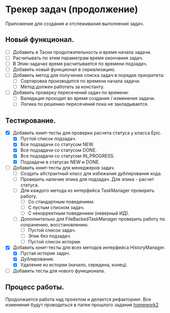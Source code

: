 # Трекер задач (продолжение)

Приложение для создания и отслеживания выполнения задач.

## Новый функционал.

- [ ] Добавить в Таски продолжительность и время начала задачи.
- [ ] Расчитывать по этим параметрам время окончания задач.
- [ ] В Эпик-задачах время расчитывается по времени подзадач.
- [ ] Добавить новый функционал в сериализацию.
- [ ] Добавить метод для получения списка задач в порядке приоритета:
    - [ ] Сортировка производится по времени начала задачи.
    - [ ] Метод должен работать за константу.
- [ ] Добавить проверку пересечений задач по времени:
    - [ ] Валидация проходит во время создания / изменения задачи.
    - [ ] Логика по решению пересечений пока не закладывается.

## Тестирование.

- [x] Добавить юнит-тесты для проверки расчета статуса у класса Epic.
    - [x] Пустой список подзадач.
    - [x] Все подзадачи со статусом NEW.
    - [x] Все подзадачи со статусом DONE.
    - [x] Все подзадачи со статусом IN_PROGRESS.
    - [x] Подзадачи в статусах NEW и DONE.
- [ ] Добавить юнит-тесты для менеджеров задач.
    - [ ] Создать абстрактный класс для избежания дублирования кода.
    - [ ] Проверить наличие эпика для подзадач. Для эпика - расчет статуса.
    - [ ] Для каждого метода из интерфейса TaskManager проверить работу.
        - [ ] Со стандартным поведением.
        - [ ] С пустым списком задач.
        - [ ] С некорректным поведением (неверный ИД).
    - [ ] Дополнительно для FileBackedTaskManager проверить работу по сохранению, восстановлению.
        - [ ] Пустой список задач.
        - [ ] Эпик без подзадач.
        - [ ] Пустой список истории.
- [x] Добавить юнит-тесты для всех методов интерфейса HistoryManager.
    - [x] Пустая история задач.
    - [x] Дублирование.
    - [x] Удаление из истории (начало, середина, конец).
- [ ] Добавить тесты для нового функционала.

## Процесс работы.

Продолжается работа над проектом и делается рефакторинг.
Все изменения будут проводиться в папке прошлого
задания [homework2](https://github.com/PatBatTB/MyStudyProjects/tree/main/homework2)